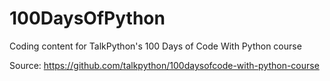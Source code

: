 # 100DaysOfPython
Coding content for TalkPython's 100 Days of Code With Python course 
 
Source: https://github.com/talkpython/100daysofcode-with-python-course
